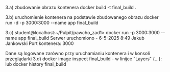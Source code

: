 3.a) zbudowanie obrazu kontenera
docker build -t final_build .

3.b) uruchomienie kontenera na podstawie zbudowanego obrazu
docker run -d -p 3000:3000 --name app final_build

3.c) student@localhost:~/Pulpit/pawcho_zad1> docker run -p 3000:3000 --name app final_build 
Serwer uruchomiono - 6-5-2025 8:49
Jakub Jankowski
Port kontenera: 3000

Dane są logowane zarówno przy uruchamianiu kontenera i w konsoli przeglądarki
3.d) docker image inspect final_build - w linijce "Layers" {...}:
lub docker history final_build

